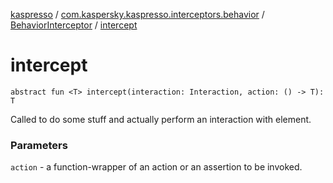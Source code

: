 [kaspresso](../../index.md) / [com.kaspersky.kaspresso.interceptors.behavior](../index.md) / [BehaviorInterceptor](index.md) / [intercept](./intercept.md)

# intercept

`abstract fun <T> intercept(interaction: Interaction, action: () -> T): T`

Called to do some stuff and actually perform an interaction with element.

### Parameters

`action` - a function-wrapper of an action or an assertion to be invoked.